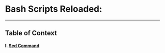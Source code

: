 # Bash Scripts Reloaded:
---



## Table of Context

#### I.  [Sed Command](https://github.com/Ilikef150s2/Bash_Scripts/tree/main/sed)

